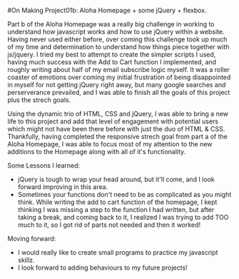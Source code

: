 #On Making Project01b: Aloha Homepage + some jQuery + flexbox.

Part b of the Aloha Homepage was a really big challenge in working to understand how javascript works and how to use jQuery within a website. Having never used either before, over coming this challenge took up much of my time and determination to understand how things piece together with js/jquery. I tried my best to attempt to create the simpler scripts I used, having much success with the Add to Cart function I implemented, and roughly writing about half of my email subscribe logic myself. It was a roller coaster of emotions over coming my initial frustration of being disappointed in myself for not getting jQuery right away, but many google searches and perserverance prevailed, and I was able to finish all the goals of this project plus the strech goals.

Using the dynamic trio of HTML, CSS and jQuery, I was able to bring a new life to this project and add that level of engagement with potential users which might not have been there before with just the duo of HTML & CSS. Thankfully, having completed the responsive strech goal from part a of the Aloha Homepage, I was able to focus most of my attention to the new additions to the Homepage along with all of it's functionality.

Some Lessons I learned:

- jQuery is tough to wrap your head around, but it'll come, and I look forward improving in this area.
- Sometimes your functions don't need to be as complicated as you might think. While writing the add to cart function of the homepage, I kept thinking I was missing a step to the function I had written, but after taking a break, and coming back to it, I realized I was trying to add TOO much to it, so I got rid of parts not needed and then it worked!

Moving forward:
- I would really like to create small programs to practice my javascript skillz.
- I look forward to adding behaviours to my future projects!
